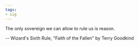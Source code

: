 ```yaml
---
tags:
- sig
---
```




The only sovereign we can allow to rule us is reason.

-- Wizard's Sixth Rule, "Faith of the Fallen" by Terry Goodkind